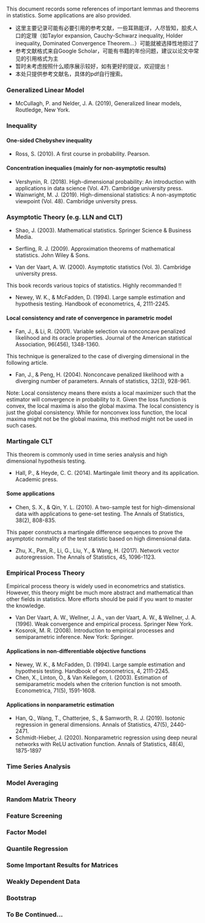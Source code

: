 This document records some references of important lemmas and theorems in statistics. Some applications are also provided. 

 - 这里主要记录可能有必要引用的参考文献，一些耳熟能详，人尽皆知，脍炙人口的定理（如Taylor expansion, Cauchy-Schwarz inequality, Holder inequality, Dominated Convergence Theorem...）可能就被选择性地掠过了
 - 参考文献格式来自Google Scholar，可能有书籍的年份问题，建议以论文中常见的引用格式为主
 - 暂时未考虑按照什么顺序展示较好，如有更好的提议，欢迎提出！
 - 本处只提供参考文献名，具体的pdf自行搜索。

### Generalized Linear Model

- McCullagh, P. and Nelder, J. A. (2019), Generalized linear models, Routledge, New York.

### Inequality

#### One-sided Chebyshev inequality

- Ross, S. (2010). A first course in probability. Pearson.

#### Concentration inequalies (mainly for non-asymptotic results)

- Vershynin, R. (2018). High-dimensional probability: An introduction with applications in data science (Vol. 47). Cambridge university press.
- Wainwright, M. J. (2019). High-dimensional statistics: A non-asymptotic viewpoint (Vol. 48). Cambridge university press.

### Asymptotic Theory (e.g. LLN and CLT)

- Shao, J. (2003). Mathematical statistics. Springer Science & Business Media.

- Serfling, R. J. (2009). Approximation theorems of mathematical statistics. John Wiley & Sons.

- Van der Vaart, A. W. (2000). Asymptotic statistics (Vol. 3). Cambridge university press.

This book records various topics of statistics. Highly recommanded !!

- Newey, W. K., & McFadden, D. (1994). Large sample estimation and hypothesis testing. Handbook of econometrics, 4, 2111-2245.

#### Local consistency and rate of convergence in parametric model

- Fan, J., & Li, R. (2001). Variable selection via nonconcave penalized likelihood and its oracle properties. Journal of the American statistical Association, 96(456), 1348-1360.

This technique is generalized to the case of diverging dimensional in the following article.

- Fan, J., & Peng, H. (2004). Nonconcave penalized likelihood with a diverging number of parameters. Annals of statistics, 32(3), 928-961.

Note: Local consistency means there exists a local maximizer such that the estimator will convergence in probability to it. Given the loss function is convex, the local maxima is also the global maxima. The local consistency is just the global consistency. While for nonconvex loss function, the local maxima might not be the global maxima, this method might not be used in such cases.

### Martingale CLT 

This theorem is commonly used in time series analysis and high dimensional hypothesis testing. 

- Hall, P., & Heyde, C. C. (2014). Martingale limit theory and its application. Academic press.

#### Some applications

- Chen, S. X., & Qin, Y. L. (2010). A two-sample test for high-dimensional data with applications to gene-set testing. The Annals of Statistics, 38(2), 808-835.

This paper constructs a martingale difference sequences to prove the asymptotic normality of the test statistic based on high dimensional data. 

- Zhu, X., Pan, R., Li, G., Liu, Y., & Wang, H. (2017). Network vector autoregression. The Annals of Statistics, 45, 1096-1123.

### Empirical Process Theory

Empirical process theory is widely used in econometrics and statistics. However, this theory might be much more abstract and mathematical than other fields in statistics. More efforts should be paid if you want to master the knowledge.

- Van Der Vaart, A. W., Wellner, J. A., van der Vaart, A. W., & Wellner, J. A. (1996). Weak convergence and empirical process. Springer New York.
- Kosorok, M. R. (2008). Introduction to empirical processes and semiparametric inference. New York: Springer.

#### Applications in non-differentiable objective functions
- Newey, W. K., & McFadden, D. (1994). Large sample estimation and hypothesis testing. Handbook of econometrics, 4, 2111-2245.
- Chen, X., Linton, O., & Van Keilegom, I. (2003). Estimation of semiparametric models when the criterion function is not smooth. Econometrica, 71(5), 1591-1608.

#### Applications in nonparametric estimation
- Han, Q., Wang, T., Chatterjee, S., & Samworth, R. J. (2019). Isotonic regression in general dimensions. Annals of Statistics, 47(5), 2440-2471.
- Schmidt-Hieber, J. (2020). Nonparametric regression using deep neural networks with ReLU activation function. Annals of Statistics, 48(4), 1875-1897


### Time Series Analysis

### Model Averaging

### Random Matrix Theory

### Feature Screening

### Factor Model

### Quantile Regression

### Some Important Results for Matrices

### Weakly Dependent Data

### Bootstrap

### To Be Continued...
